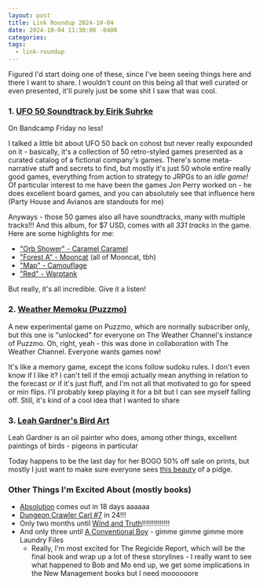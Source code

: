 ```yaml
---
layout: post
title: Link Roundup 2024-10-04
date: 2024-10-04 11:30:00 -0400
categories: 
tags:
  - link-roundup
---
```

Figured I'd start doing one of these, since I've been seeing things here and there I want to share. I wouldn't count on this being all that well curated or even presented, it'll purely just be some shit I saw that was cool.

### 1. [UFO 50 Soundtrack by Eirik Suhrke](https://phlogiston.bandcamp.com/album/ufo-50)

On Bandcamp Friday no less!

I talked a little bit about UFO 50 back on cohost but never really expounded on it - basically, it's a collection of 50 retro-styled games presented as a curated catalog of a fictional company's games. There's some meta-narrative stuff and secrets to find, but mostly it's just 50 whole entire really good games, everything from action to strategy to JRPGs to an *idle game!* Of particular interest to me have been the games Jon Perry worked on - he does excellent board games, and you can absolutely see that influence here (Party House and Avianos are standouts for me)

Anyways - those 50 games also all have soundtracks, many with multiple tracks!!! And this album, for $7 USD, comes with all *331 tracks* in the game. Here are some highlights for me:

- ["Orb Shower" - Caramel Caramel](https://phlogiston.bandcamp.com/track/caramel-caramel-orb-shower)
- ["Forest A" - Mooncat](https://phlogiston.bandcamp.com/track/mooncat-forest-a) (all of Mooncat, tbh)
- ["Map" - Camouflage](https://phlogiston.bandcamp.com/track/camouflage-map)
- ["Red" - Warptank](https://phlogiston.bandcamp.com/track/warptank-red)

But really, it's all incredible. Give it a listen!

### 2. [Weather Memoku (Puzzmo)](https://www.puzzmo.com/+/weather/play/weather-memoku)

A new experimental game on Puzzmo, which are normally subscriber only, but this one is "unlocked" for everyone on The Weather Channel's instance of Puzzmo. Oh, right, yeah - this was done in collaboration with The Weather Channel. Everyone wants games now!

It's like a memory game, except the icons follow sudoku rules. I don't even know if I like it? I can't tell if the emoji actually mean anything in relation to the forecast or if it's just fluff, and I'm not all that motivated to go for speed or min flips. I'll probably keep playing it for a bit but I can see myself falling off. Still, it's kind of a cool idea that I wanted to share

### 3. [Leah Gardner's Bird Art](https://leahgardner.art/collections/birds)

Leah Gardner is an oil painter who does, among other things, excellent paintings of birds - pigeons in particular

Today happens to be the last day for her BOGO 50% off sale on prints, but mostly I just want to make sure everyone sees [this beauty](https://leahgardner.art/products/laser-pigeon?variant=43416688427223) of a pidge.

### Other Things I'm Excited About (mostly books)

- [Absolution](https://app.thestorygraph.com/books/7044d738-e39d-4cd8-8304-f06ee90b0d39) comes out in 18 days aaaaaa
- [Dungeon Crawler Carl #7](https://app.thestorygraph.com/books/380e550a-685f-4641-b1fd-e230e7f6451d) in 24!!!
- Only two months until [Wind and Truth](https://app.thestorygraph.com/books/298bac36-8787-4367-bbdb-ffccff72011a)!!!!!!!!!!!!!!
- And only three until [A Conventional Boy](https://app.thestorygraph.com/books/5f2866f2-6b89-4450-a287-a912c2444248) - gimme gimme gimme more Laundry Files
	- Really, I'm most excited for The Regicide Report, which will be the final book and wrap up a lot of these storylines - I really want to see what happened to Bob and Mo end up, we get some implications in the New Management books but I need moooooore

